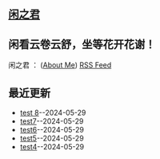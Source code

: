 ## [闲之君](https://github.com/Jared-ZDC/markel)
**闲看云卷云舒，坐等花开花谢！**
---
闲之君 ： ([About Me](https://github.com/yihong0618/gitblog/issues/282)) 
[RSS Feed](https://raw.githubusercontent.com/Jared-ZDC/markel/master/feed.xml)

## 最近更新
- [test 8](https://github.com/Jared-ZDC/markel/issues/8)--2024-05-29
- [test7](https://github.com/Jared-ZDC/markel/issues/7)--2024-05-29
- [test6](https://github.com/Jared-ZDC/markel/issues/6)--2024-05-29
- [test5](https://github.com/Jared-ZDC/markel/issues/5)--2024-05-29
- [test4](https://github.com/Jared-ZDC/markel/issues/4)--2024-05-29
